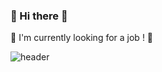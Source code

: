 ### 👋 Hi there 👋
🌱 I'm currently looking for a job ! 🌱


<!--
**mina0774/mina0774** is a ✨ _special_ ✨ repository because its `README.md` (this file) appears on your GitHub profile.

Here are some ideas to get you started:

- 🔭 I’m currently working on ...
- 🌱 I’m currently learning ...
- 👯 I’m looking to collaborate on ...
- 🤔 I’m looking for help with ...
- 💬 Ask me about ...
- 📫 How to reach me: ...
- 😄 Pronouns: ...
- ⚡ Fun fact: ...
-->

![header](https://capsule-render.vercel.app/api?color=FFA07A&height=400&section=header&text=MinAhJo&fontSize=90&animation=fadeIn&fontColor=FFFFFF)
